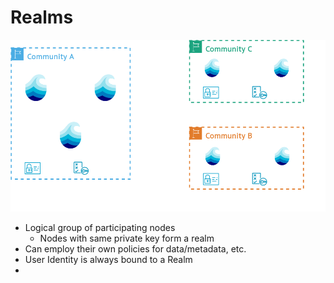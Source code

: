 # Realms

<p align="center">
  <img src="../assets/images/realms.drawio.png"/>
</p>

- Logical group of participating nodes 
  - Nodes with same private key form a realm
- Can employ their own policies for data/metadata, etc.
- User Identity is always bound to a Realm
- 